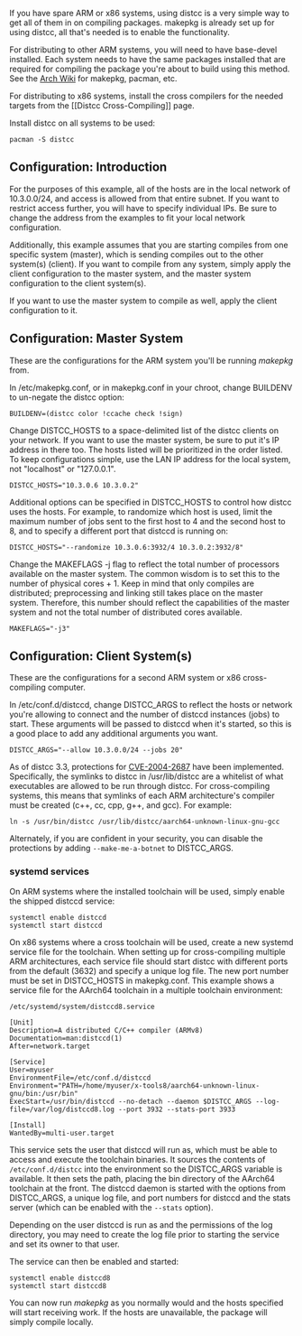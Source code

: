 If you have spare ARM or x86 systems, using distcc is a very simple way to get all of them in on compiling packages.  makepkg is already set up for using distcc, all that's needed is to enable the functionality.

For distributing to other ARM systems, you will need to have base-devel installed.  Each system needs to have the same packages installed that are required for compiling the package you're about to build using this method. See the [Arch Wiki](https://wiki.archlinux.org) for makepkg, pacman, etc.

For distributing to x86 systems, install the cross compilers for the needed targets from the [[Distcc Cross-Compiling]] page.

Install distcc on all systems to be used:

```
pacman -S distcc
```

## Configuration: Introduction
For the purposes of this example, all of the hosts are in the local network of 10.3.0.0/24, and access is allowed from that entire subnet.  If you want to restrict access further, you will have to specify individual IPs.  Be sure to change the address from the examples to fit your local network configuration.

Additionally, this example assumes that you are starting compiles from one specific system (master), which is sending compiles out to the other system(s) (client).  If you want to compile from any system, simply apply the client configuration to the master system, and the master system configuration to the client system(s).

If you want to use the master system to compile as well, apply the client configuration to it.

## Configuration: Master System
These are the configurations for the ARM system you'll be running *makepkg* from.

In /etc/makepkg.conf, or in makepkg.conf in your chroot, change BUILDENV to un-negate the distcc option:

```
BUILDENV=(distcc color !ccache check !sign)
```

Change DISTCC_HOSTS to a space-delimited list of the distcc clients on your network.  If you want to use the master system, be sure to put it's IP address in there too.  The hosts listed will be prioritized in the order listed.  To keep configurations simple, use the LAN IP address for the local system, not "localhost" or "127.0.0.1".

```
DISTCC_HOSTS="10.3.0.6 10.3.0.2"
```

Additional options can be specified in DISTCC_HOSTS to control how distcc uses the hosts.  For example, to randomize which host is used, limit the maximum number of jobs sent to the first host to 4 and the second host to 8, and to specify a different port that distccd is running on:

```
DISTCC_HOSTS="--randomize 10.3.0.6:3932/4 10.3.0.2:3932/8"
```

Change the MAKEFLAGS -j flag to reflect the total number of processors available on the master system.  The common wisdom is to set this to the number of physical cores + 1.  Keep in mind that only compiles are distributed; preprocessing and linking still takes place on the master system.  Therefore, this number should reflect the capabilities of the master system and not the total number of distributed cores available.

```
MAKEFLAGS="-j3"
```

## Configuration: Client System(s)
These are the configurations for a second ARM system or x86 cross-compiling computer.

In /etc/conf.d/distccd, change DISTCC_ARGS to reflect the hosts or network you're allowing to connect and the number of distccd instances (jobs) to start.  These arguments will be passed to distccd when it's started, so this is a good place to add any additional arguments you want.

```
DISTCC_ARGS="--allow 10.3.0.0/24 --jobs 20"
```

As of distcc 3.3, protections for [CVE-2004-2687](https://nvd.nist.gov/vuln/detail/CVE-2004-2687) have been implemented.  Specifically, the symlinks to distcc in /usr/lib/distcc are a whitelist of what executables are allowed to be run through distcc.  For cross-compiling systems, this means that symlinks of each ARM architecture's compiler must be created (c++, cc, cpp, g++, and gcc).  For example:

```
ln -s /usr/bin/distcc /usr/lib/distcc/aarch64-unknown-linux-gnu-gcc
```

Alternately, if you are confident in your security, you can disable the protections by adding `--make-me-a-botnet` to DISTCC_ARGS.

### systemd services
On ARM systems where the installed toolchain will be used, simply enable the shipped distccd service:

```
systemctl enable distccd
systemctl start distccd
```

On x86 systems where a cross toolchain will be used, create a new systemd service file for the toolchain.  When setting up for cross-compiling multiple ARM architectures, each service file should start distcc with different ports from the default (3632) and specify a unique log file.  The new port number must be set in DISTCC_HOSTS in makepkg.conf.  This example shows a service file for the AArch64 toolchain in a multiple toolchain environment:

`/etc/systemd/system/distccd8.service`

```
[Unit]
Description=A distributed C/C++ compiler (ARMv8)
Documentation=man:distccd(1)
After=network.target

[Service]
User=myuser
EnvironmentFile=/etc/conf.d/distccd
Environment="PATH=/home/myuser/x-tools8/aarch64-unknown-linux-gnu/bin:/usr/bin"
ExecStart=/usr/bin/distccd --no-detach --daemon $DISTCC_ARGS --log-file=/var/log/distccd8.log --port 3932 --stats-port 3933

[Install]
WantedBy=multi-user.target
```

This service sets the user that distccd will run as, which must be able to access and execute the toolchain binaries.  It sources the contents of `/etc/conf.d/distcc` into the environment so the DISTCC_ARGS variable is available.  It then sets the path, placing the bin directory of the AArch64 toolchain at the front.  The distccd daemon is started with the options from DISTCC_ARGS, a unique log file, and port numbers for distccd and the stats server (which can be enabled with the `--stats` option).

Depending on the user distccd is run as and the permissions of the log directory, you may need to create the log file prior to starting the service and set its owner to that user.

The service can then be enabled and started:

```
systemctl enable distccd8
systemctl start distccd8
```

You can now run *makepkg* as you normally would and the hosts specified will start receiving work. If the hosts are unavailable, the package will simply compile locally.
